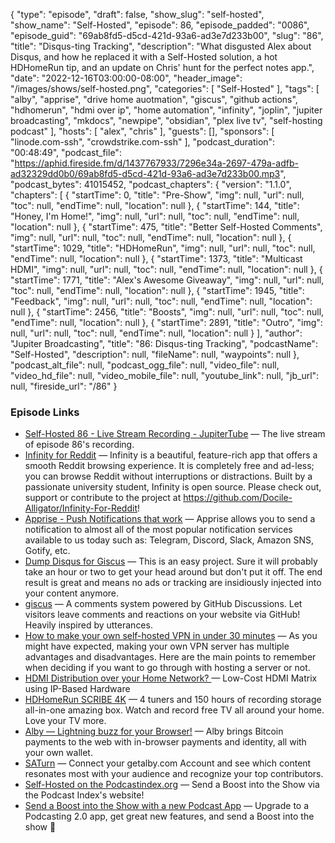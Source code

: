 {
  "type": "episode",
  "draft": false,
  "show_slug": "self-hosted",
  "show_name": "Self-Hosted",
  "episode": 86,
  "episode_padded": "0086",
  "episode_guid": "69ab8fd5-d5cd-421d-93a6-ad3e7d233b00",
  "slug": "86",
  "title": "Disqus-ting Tracking",
  "description": "What disgusted Alex about Disqus, and how he replaced it with a Self-Hosted solution, a hot HDHomeRun tip, and an update on Chris' hunt for the perfect notes app.",
  "date": "2022-12-16T03:00:00-08:00",
  "header_image": "/images/shows/self-hosted.png",
  "categories": [
    "Self-Hosted"
  ],
  "tags": [
    "alby",
    "apprise",
    "drive home auotmation",
    "giscus",
    "github actions",
    "hdhomerun",
    "hdmi over ip",
    "home automation",
    "infinity",
    "joplin",
    "jupiter broadcasting",
    "mkdocs",
    "newpipe",
    "obsidian",
    "plex live tv",
    "self-hosting podcast"
  ],
  "hosts": [
    "alex",
    "chris"
  ],
  "guests": [],
  "sponsors": [
    "linode.com-ssh",
    "crowdstrike.com-ssh"
  ],
  "podcast_duration": "00:48:49",
  "podcast_file": "https://aphid.fireside.fm/d/1437767933/7296e34a-2697-479a-adfb-ad32329dd0b0/69ab8fd5-d5cd-421d-93a6-ad3e7d233b00.mp3",
  "podcast_bytes": 41015452,
  "podcast_chapters": {
    "version": "1.1.0",
    "chapters": [
      {
        "startTime": 0,
        "title": "Pre-Show",
        "img": null,
        "url": null,
        "toc": null,
        "endTime": null,
        "location": null
      },
      {
        "startTime": 144,
        "title": "Honey, I'm Home!",
        "img": null,
        "url": null,
        "toc": null,
        "endTime": null,
        "location": null
      },
      {
        "startTime": 475,
        "title": "Better Self-Hosted Comments",
        "img": null,
        "url": null,
        "toc": null,
        "endTime": null,
        "location": null
      },
      {
        "startTime": 1029,
        "title": "HDHomeRun",
        "img": null,
        "url": null,
        "toc": null,
        "endTime": null,
        "location": null
      },
      {
        "startTime": 1373,
        "title": "Multicast HDMI",
        "img": null,
        "url": null,
        "toc": null,
        "endTime": null,
        "location": null
      },
      {
        "startTime": 1771,
        "title": "Alex's Awesome Giveaway",
        "img": null,
        "url": null,
        "toc": null,
        "endTime": null,
        "location": null
      },
      {
        "startTime": 1945,
        "title": "Feedback",
        "img": null,
        "url": null,
        "toc": null,
        "endTime": null,
        "location": null
      },
      {
        "startTime": 2456,
        "title": "Boosts",
        "img": null,
        "url": null,
        "toc": null,
        "endTime": null,
        "location": null
      },
      {
        "startTime": 2891,
        "title": "Outro",
        "img": null,
        "url": null,
        "toc": null,
        "endTime": null,
        "location": null
      }
    ],
    "author": "Jupiter Broadcasting",
    "title": "86: Disqus-ting Tracking",
    "podcastName": "Self-Hosted",
    "description": null,
    "fileName": null,
    "waypoints": null
  },
  "podcast_alt_file": null,
  "podcast_ogg_file": null,
  "video_file": null,
  "video_hd_file": null,
  "video_mobile_file": null,
  "youtube_link": null,
  "jb_url": null,
  "fireside_url": "/86"
}


### Episode Links

  * [Self-Hosted 86 - Live Stream Recording - JupiterTube](https://jupiter.tube/w/ab9M8yP8ST2uaAF43E7aQq "Self-Hosted 86 - Live Stream Recording - JupiterTube") — The live stream of episode 86's recording.
  * [Infinity for Reddit](https://play.google.com/store/apps/details?id=ml.docilealligator.infinityforreddit&hl=en_US&gl=US&pli=1 "Infinity for Reddit") — Infinity is a beautiful, feature-rich app that offers a smooth Reddit browsing experience. It is completely free and ad-less; you can browse Reddit without interruptions or distractions. Built by a passionate university student, Infinity is open source. Please check out, support or contribute to the project at https://github.com/Docile-Alligator/Infinity-For-Reddit!
  * [Apprise - Push Notifications that work](https://github.com/caronc/apprise "Apprise - Push Notifications that work") — Apprise allows you to send a notification to almost all of the most popular notification services available to us today such as: Telegram, Discord, Slack, Amazon SNS, Gotify, etc.
  * [Dump Disqus for Giscus](https://blog.ktz.me/dump-disqus-for-giscus/ "Dump Disqus for Giscus") — This is an easy project. Sure it will probably take an hour or two to get your head around but don't put it off. The end result is great and means no ads or tracking are insidiously injected into your content anymore.
  * [giscus](https://giscus.app/ "giscus") — A comments system powered by GitHub Discussions. Let visitors leave comments and reactions on your website via GitHub! Heavily inspired by utterances.
  * [How to make your own self-hosted VPN in under 30 minutes](https://www.androidpolice.com/how-to-make-personal-vpn-30-minutes/ "How to make your own self-hosted VPN in under 30 minutes") — As you might have expected, making your own VPN server has multiple advantages and disadvantages. Here are the main points to remember when deciding if you want to go through with hosting a server or not.
  * [HDMI Distribution over your Home Network? ](https://www.apalrd.net/posts/2022/hdmi_ip/ "HDMI Distribution over your Home Network? ") — Low-Cost HDMI Matrix using IP-Based Hardware
  * [HDHomeRun SCRIBE 4K](https://www.silicondust.com/product/hdhomerun-scribe-4k/ "HDHomeRun SCRIBE 4K") — 4 tuners and 150 hours of recording storage all-in-one amazing box. Watch and record free TV all around your home. Love your TV more.
  * [Alby — Lightning buzz for your Browser!](https://getalby.com/ "Alby — Lightning buzz for your Browser!") — Alby brings Bitcoin payments to the web with in-browser payments and identity, all with your own wallet.
  * [SATurn](https://saturn.fly.dev/ "SATurn") — Connect your getalby.com Account and see which content resonates most with your audience and recognize your top contributors.
  * [Self-Hosted on the Podcastindex.org](https://podcastindex.org/podcast/830124 "Self-Hosted on the Podcastindex.org") — Send a Boost into the Show via the Podcast Index's website! 
  * [Send a Boost into the Show with a new Podcast App](https://podcastindex.org/apps?appTypes=app&elements=Value "Send a Boost into the Show with a new Podcast App") — Upgrade to a Podcasting 2.0 app, get great new features, and send a Boost into the show 🎉


